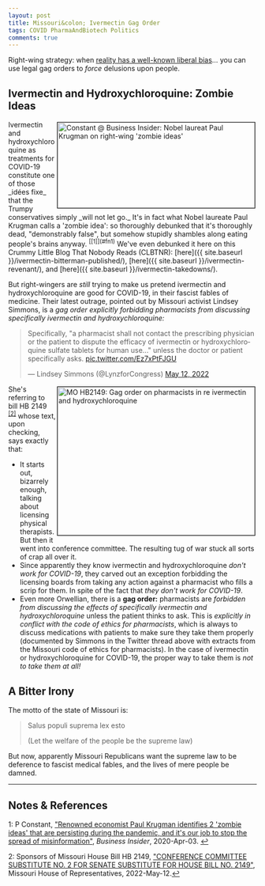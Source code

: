 ```yaml
---
layout: post
title: Missouri&colon; Ivermectin Gag Order
tags: COVID PharmaAndBiotech Politics
comments: true
---
```


Right-wing strategy: when [reality has a well-known liberal bias](https://en.wikipedia.org/?title=Reality_has_a_well_known_liberal_bias&redirect=no)&hellip; you can use legal gag orders to _force_ delusions upon people.  


## Ivermectin and Hydroxychloroquine: Zombie Ideas  

<img src="{{ site.baseurl }}/images/2022-05-20-ivermectin-gag-order-bi-1.jpg" width="400" height="173" alt="Constant @ Business Insider: Nobel laureat Paul Krugman on right-wing 'zombie ideas'" title="Constant @ Business Insider: Nobel laureat Paul Krugman on right-wing 'zombie ideas'" style="float: right; margin: 3px 3px 3px 3px; border: 1px solid #000000;">
Ivermectin and hydroxychloroquine as treatments for COVID-19 constitute one of those
_id&eacute;es fixe_ that the Trumpy conservatives simply _will not let go._  It's in fact
what Nobel laureate Paul Krugman calls a 'zombie idea': so thoroughly debunked that it's
thoroughly dead, "demonstrably false", but somehow stupidly shambles along eating people's brains 
anyway. <sup id="fn1a">[[1]](#fn1)</sup>  We've even debunked it here on this Crummy
Little Blog That Nobody Reads (CLBTNR): [here]({{ site.baseurl }}/ivermectin-bitterman-published/),
[here]({{ site.baseurl }}/ivermectin-revenant/), and
[here]({{ site.baseurl }}/ivermectin-takedowns/).  

But right-wingers are _still_ trying to make us pretend ivermectin and hydroxychloroquine
are good for COVID-19, in their fascist fables of medicine.  Their latest outrage, pointed
out by Missouri activist Lindsey Simmons, is a _gag order explicitly forbidding
pharmacists from discussing specifically ivermectin and hydroxychloroquine:_  

<blockquote class="twitter-tweet">
  <p lang="en" dir="ltr">
    Specifically, "a pharmacist shall not contact the prescribing physician or the patient
	to dispute the efficacy of ivermectin or hydroxychloroquine sulfate tablets for human
	use..." unless the doctor or patient specifically asks. 
    <a href="https://t.co/Ez7xPtFJGU">pic.twitter.com/Ez7xPtFJGU</a> 
  </p>&mdash; Lindsey Simmons (@LynzforCongress) <a href="https://twitter.com/LynzforCongress/status/1524751321395511296?ref_src=twsrc%5Etfw">May 12, 2022</a>
</blockquote>
<script async src="https://platform.twitter.com/widgets.js"></script>

<a href="{{ site.baseurl }}/images/2022-05-20-ivermectin-gag-order-hb2149-1.jpg"><img src="{{ site.baseurl }}/images/2022-05-20-ivermectin-gag-order-hb2149-1-thumb.jpg" width="400" height="300" alt="MO HB2149: Gag order on pharmacists in re ivermectin and hydroxychloroquine" title="MO HB2149: Gag order on pharmacists in re ivermectin and hydroxychloroquine" style="float: right; margin: 3px 3px 3px 3px; border: 1px solid #000000;"></a>
She's referring to bill HB 2149 <sup id="fn2a">[[2]](#fn2)</sup> whose text, upon checking,
says exactly that:  
- It starts out, bizarrely enough, talking about licensing physical therapists.  But then
  it went into conference committee. The resulting tug of war stuck all sorts of crap
  all over it.  
- Since apparently they know ivermectin and hydroxychloroquine _don't work for COVID-19_,
  they carved out an exception forbidding the licensing boards from taking any action
  against a pharmacist who fills a scrip for them.  In spite of the fact that
  _they don't work for COVID-19_.  
- Even more Orwellian, there is a __gag order:__ pharmacists are _forbidden from discussing
  the effects of specifically ivermectin and hydroxychloroquine_ unless the patient thinks
  to ask.  This is _explicitly in conflict with the code of ethics for pharmacists_, which
  is always to discuss medications with patients to make sure they take them properly
  (documented by Simmons in the Twitter thread above with extracts from the Missouri code
  of ethics for pharmacists).  In the case of ivermectin or hydroxychloroquine for
  COVID-19, the proper way to take them is _not to take them at all!_  

## A Bitter Irony  

The motto of the state of Missouri is:   

> Salus populi suprema lex esto  
>  
> (Let the welfare of the people be the supreme law)  

But now, apparently Missouri Republicans want the supreme law to be deference to fascist
medical fables, and the lives of mere people be damned.  

---

## Notes &amp; References  

<!--
<sup id="fn1a">[[1]](#fn1)</sup>

<a id="fn1">1</a>: ***, ["***"](***), *** [↩](#fn1a)  

<a href="{{ site.baseurl }}/images/***">
  <img src="{{ site.baseurl }}/images/***" width="400" height="***" alt="***" title="***" style="float: right; margin: 3px 3px 3px 3px; border: 1px solid #000000;">
</a>

<iframe width="400" height="224" src="***" allow="accelerometer; encrypted-media; gyroscope; picture-in-picture" allowfullscreen style="float: right; margin: 3px 3px 3px 3px; border: 1px solid #000000;"></iframe>
-->

<a id="fn1">1</a>: P Constant, ["Renowned economist Paul Krugman identifies 2 'zombie ideas' that are persisting during the pandemic, and it's our job to stop the spread of misinformation"](https://www.businessinsider.com/paul-krugman-zombie-ideas-persist-stop-misinformation-pandemic-2020-4), _Business Insider_, 2020-Apr-03. [↩](#fn1a)  

<a id="fn2">2</a>: Sponsors of Missouri House Bill HB 2149, ["CONFERENCE COMMITTEE SUBSTITUTE NO. 2 FOR SENATE SUBSTITUTE FOR HOUSE BILL NO. 2149"](https://house.mo.gov/billtracking/bills221/hlrbillspdf/4028H.06S.pdf), Missouri House of Representatives, 2022-May-12.[↩](#fn2a)  
